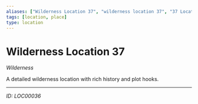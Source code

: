 ```yaml
---
aliases: ["Wilderness Location 37", "wilderness location 37", "37 Location Wilderness"]
tags: [location, place]
type: location
---
```


# Wilderness Location 37

*Wilderness*

A detailed wilderness location with rich history and plot hooks.

---
*ID: LOC00036*